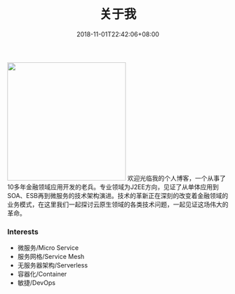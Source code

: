 ﻿---
title: "关于我"
date: 2018-11-01T22:42:06+08:00
image: "https://lupeier.cn-sh2.ufileos.com/contact-bg.jpg"
---
<img src="/img/1521288767.jpg" width="270" height="270"/>
欢迎光临我的个人博客，一个从事了10多年金融领域应用开发的老兵。专业领域为J2EE方向，见证了从单体应用到SOA、ESB再到微服务的技术架构演进。技术的革新正在深刻的改变着金融领域的业务模式，在这里我们一起探讨云原生领域的各类技术问题，一起见证这场伟大的革命。

### Interests

- 微服务/Micro Service
- 服务网格/Service Mesh
- 无服务器架构/Serverless
- 容器化/Container
- 敏捷/DevOps
